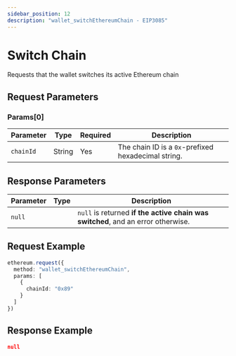 ```yaml
---
sidebar_position: 12
description: "wallet_switchEthereumChain - EIP3085"
---
```


# Switch Chain

Requests that the wallet switches its active Ethereum chain

## Request Parameters

### Params\[0\]

| Parameter | Type     | Required | Description |
|-----------|----------|----------|-------------|
| `chainId` | String   | Yes      | The chain ID is a `0x`-prefixed hexadecimal string. |

## Response Parameters

| Parameter | Type     | Description |
|-----------|----------|-------------|
| `null`    |          | `null` is returned **if the active chain was switched**, and an error otherwise. |

## Request Example

```typescript
ethereum.request({ 
  method: "wallet_switchEthereumChain", 
  params: [
    { 
      chainId: "0x89"
    }
  ]
})
```

## Response Example

```json
null
```
